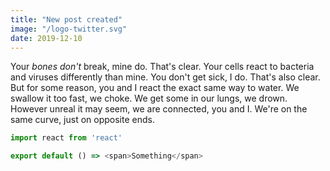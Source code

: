```yaml
---
title: "New post created"
image: "/logo-twitter.svg"
date: 2019-12-10
---
```

Your *bones don't* break, mine do. That's clear. Your cells react to bacteria and viruses differently than mine. You don't get sick, I do. That's also clear. But for some reason, you and I react the exact same way to water. We swallow it too fast, we choke. We get some in our lungs, we drown. However unreal it may seem, we are connected, you and I. We're on the same curve, just on opposite ends.

```js
import react from 'react'

export default () => <span>Something</span>
```
